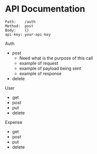 # API Documentation

    
    
    Path:    /auth
    Method:  post
    Body:    {}
    api-key: your-api-key

Auth
* post
    - Need what is the purpose of this call
    - example of request
    - example of payload being sent
    - example of response
* delete

User
* get
* post
* put
* delete

Expense
* get
* post
* put
* delete

